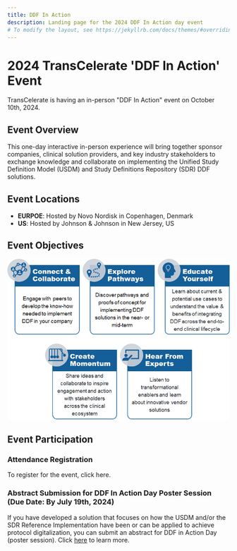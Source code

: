 ```yaml
---
title: DDF In Action
description: Landing page for the 2024 DDF In Action day event
# To modify the layout, see https://jekyllrb.com/docs/themes/#overriding-theme-defaults
---
```

# 2024 TransCelerate 'DDF In Action' Event

TransCelerate is having an in-person "DDF In Action" event on October 10th, 2024. 

## Event Overview
This one-day interactive in-person experience will bring together sponsor companies, clinical solution providers, and key industry stakeholders to exchange knowledge and collaborate on implementing the Unified Study Definition Model (USDM) and Study Definitions Repository (SDR) DDF solutions. 

## Event Locations
- <strong>EURPOE</strong>:  Hosted by Novo Nordisk in Copenhagen, Denmark
- <strong>US</strong>:  Hosted by Johnson & Johnson in New Jersey, US

## Event Objectives
<img src="media/images/DDF_IA_OBJ.png" width="600">

## Event Participation
### Attendance Registration
To register for the event, click here. 

### Abstract Submission for DDF In Action Day Poster Session (Due Date: By July 19th, 2024)
If you have developed a solution that focuses on how the USDM and/or the SDR Reference Implementation have been or can be applied to achieve protocol digitalization, you can submit an abstract for DDF in Action Day (poster session).  Click <a target="_blank" href="https://19866797.fs1.hubspotusercontent-na1.net/hubfs/19866797/DDF%20Events_Abstract%20Submission%20for%20Protocol%20Digitalization_v.pdf">here</a> to learn more.
